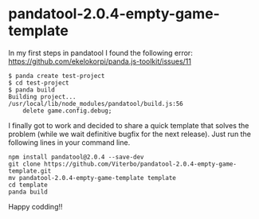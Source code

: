 # pandatool-2.0.4-empty-game-template

In my first steps in pandatool I found the following error:
https://github.com/ekelokorpi/panda.js-toolkit/issues/11

```
$ panda create test-project
$ cd test-project
$ panda build
Building project...
/usr/local/lib/node_modules/pandatool/build.js:56
    delete game.config.debug;
```
I finally got to work and decided to share a quick template that solves the problem (while we wait definitive bugfix for the next release).
Just run the following lines in your command line.

```
npm install pandatool@2.0.4 --save-dev
git clone https://github.com/Viterbo/pandatool-2.0.4-empty-game-template.git
mv pandatool-2.0.4-empty-game-template template
cd template
panda build
```

Happy codding!!
